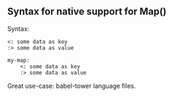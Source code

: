 
## Syntax for native support for Map()

Syntax:
```
<: some data as key
:> some data as value
```

```
my-map:
	<: some data as key
	:> some data as value
```

Great use-case: babel-tower language files.

